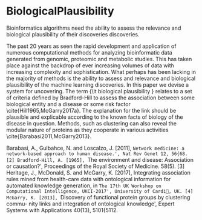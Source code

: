 # BiologicalPlausibility
Bioinformatics algorithms need the ability to assess the relevance and biological plausibility of their discoveries discoveries.

The past 20 years as seen the rapid development and application of numerous computational methods for analyzing bioinformatic data generated from genomic, proteomic and metabolic studies. This has taken place against the backdrop of ever increasing volumes of data with increasing complexity and sophistication. What perhaps has been lacking in the majority of methods is the ability to assess and relevance and biological plausibility of the machine learning discoveries. In this paper we devise a system for uncovering. 
The term {\it biological plausibility } relates to a set of criteria defined by Bradford-Hill to assess the association between some biological entity and a disease or some risk factor \cite{Hill1965,McGarry2017a}. The explanation for the link should be plausible and explicable according to the known facts of biology of the disease in question.
Methods, such as clustering can also reveal the modular nature of proteins as they cooperate in various activities \cite{Barabasi2011,McGarry2013}.

Barabasi, A., Gulbahce, N. and Loscalzo, J. [2011], `Network medicine: a network-based
approach to human disease.', Nat Rev Genet 12, 56{68.
[2] Bradford-Hill, A. [1965], `The environment and disease: Association or causation?',
Proceedings of the Royal Society of Medicine. 58(5).
[3] Heritage, J., McDonald, S. and McGarry, K. [2017], Integrating association rules mined
from health-care data with ontological information for automated knowledge generation,
in `The 17th UK Workshop on Computational Intelligence, UKCI-2017', University of
Cardi, UK.
[4] McGarry, K. [2013], `Discovery of functional protein groups by clustering commu-
nity links and integration of ontological knowledge', Expert Systems with Applications
40(13), 5101{5112.
